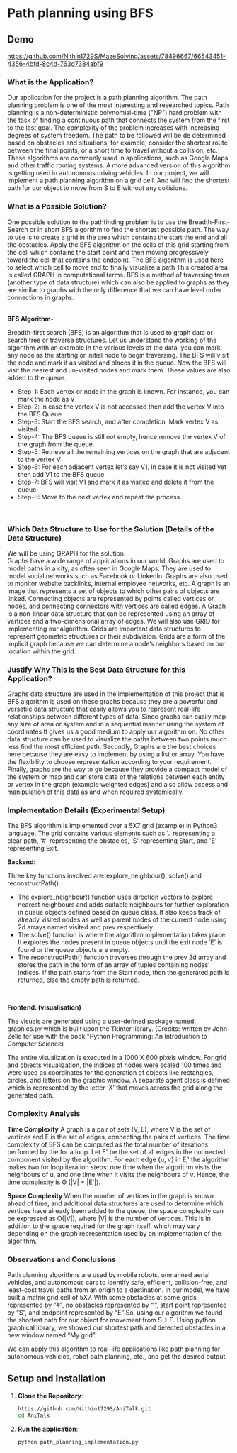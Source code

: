 # Path planning using BFS

## Demo

https://github.com/Nithin1729S/MazeSolving/assets/78496667/66543451-4356-4bfd-8c4d-763d7384abf9



### What is the Application?

Our application for the project is a path planning algorithm. 
The path planning problem is one of the most interesting and researched topics.
Path planning is a non-deterministic polynomial-time ("NP") hard problem with the task of finding a continuous path that connects the system from the first to the last goal. The complexity of the problem increases with increasing degrees of system freedom. The path to be followed will be de determined based on obstacles and situations, for example, consider the shortest route between the final points, or a short time to travel without a collision, etc.
These algorithms are commonly used in applications, such as Google Maps and other traffic routing systems. A more advanced version of this algorithm is getting used in autonomous driving vehicles. 
In our project, we will implement a path planning algorithm on a grid cell. And will find the shortest path for our object to move from S to E without any collisions.

### What is a Possible Solution?

One possible solution to the pathfinding problem is to use the Breadth-First-Search or in short BFS algorithm to find the shortest possible path. The way to use is to create a grid in the area which contains the start the end and all the obstacles. Apply the BFS algorithm on the cells of this grid starting from the cell which contains the start point and then moving progressively toward the cell that contains the endpoint. The BFS algorithm is used here to select which cell to move and to finally visualize a path This created area is called GRAPH in computational terms. BFS is a method of traversing trees (another type of data structure) which can also be applied to graphs as they are similar to graphs with the only difference that we can have level order connections in graphs. 
<br>
<br>

**BFS Algorithm-**
<br>

Breadth-first search (BFS) is an algorithm that is used to graph data or search tree or traverse structures. Let us understand the working of the algorithm with an example
In the various levels of the data, you can mark any node as the starting or initial node to begin traversing. The BFS will visit the node and mark it as visited and places it in the queue. Now the BFS will visit the nearest and un-visited nodes and mark them. These values are also added to the queue.

* Step-1: Each vertex or node in the graph is known. For instance, you can mark the node as V 
* Step-2: In case the vertex V is not accessed then add the vertex V into the BFS Queue
* Step-3: Start the BFS search, and after completion, Mark vertex V as visited.
* Step-4: The BFS queue is still not empty, hence remove the vertex V of the graph from the queue.
* Step-5: Retrieve all the remaining vertices on the graph that are adjacent to the vertex V
* Step-6: For each adjacent vertex let’s say V1, in case it is not visited yet then add V1 to the BFS queue
* Step-7: BFS will visit V1 and mark it as visited and delete it from the queue.
* Step-8: Move to the next vertex and repeat the process 
<br>

### Which Data Structure to Use for the Solution (Details of the Data Structure)

We will be using GRAPH for the solution.  
Graphs have a wide range of applications in our world. Graphs are used to model paths in a city, as often seen in Google Maps. They are used to model social networks such as Facebook or LinkedIn. Graphs are also used to monitor website backlinks, internal employee networks, etc. 
A graph is an image that represents a set of objects to which other pairs of objects are linked. Connecting objects are represented by points called vertices or nodes, and connecting connectors with vertices are called edges. A Graph is a non-linear data structure that can be represented using an array of vertices and a two-dimensional array of edges. We will also use GRID for implementing our algorithm. Grids are important data structures to represent geometric structures or their subdivision. Grids are a form of the implicit graph because we can determine a node’s neighbors based on our location within the grid.

### Justify Why This is the Best Data Structure for this Application?

Graphs data structure are used in the implementation of this project that is BFS algorithm is used on these graphs because they are a powerful and versatile data structure that easily allows you to represent real-life relationships between different types of data. Since graphs can easily map any size of area or system and in a sequential manner using the system of coordinates It gives us a good medium to apply our algorithm on. No other data structure can be used to visualize the paths between two points much less find the most efficient path. Secondly, Graphs are the best choices here because they are easy to implement by using a list or array. You have the flexibility to choose representation according to your requirement. Finally, graphs are the way to go because they provide a compact model of the system or map and can store data of the relations between each entity or vertex in the graph (example weighted edges) and also allow access and manipulation of this data as and when required systemically.

### Implementation Details (Experimental Setup)

The BFS algorithm is implemented over a 5X7 grid (example) in Python3 language. The grid contains various elements such as '.' representing a clear path, '#' representing the obstacles, 'S' representing Start, and 'E' representing Exit.

**Backend:**
<br>

Three key functions involved are: explore_neighbour(), solve() and reconstructPath().
<br>

* The explore_neighbour() function uses direction vectors to explore nearest neighbours and adds suitable neighbours for further exploration in queue objects defined based on queue class. It also keeps track of already visited nodes as well as parent nodes of the current node using 2d arrays named visited and prev respectively. 
* The solve() function is where the algorithm implementation takes place. It explores the nodes present in queue objects until the exit node ‘E’ is found or the queue objects are empty.
* The reconstructPath() function traverses through the prev 2d array and stores the path in the form of an array of tuples containing nodes’ indices. If the path starts from the Start node, then the generated path is returned, else the empty path is returned.
<br>

**Frontend: (visualisation)**
<br>

The visuals are generated using a user-defined package named: graphics.py which is built upon the Tkinter library. (Credits: written by John Zelle for use with the book "Python Programming: An Introduction to Computer Science)
<br>

The entire visualization is executed in a 1000 X 600 pixels window. For grid and objects visualization, the indices of nodes were scaled 100 times and were used as coordinates for the generation of objects like rectangles, circles, and letters on the graphic window. A separate agent class is defined which is represented by the letter ‘X’ that moves across the grid along the generated path. 

### Complexity Analysis

**Time Complexity**
A graph is a pair of sets (V, E), where V is the set of vertices and E is the set of edges, connecting the pairs of vertices. The time complexity of BFS can be computed as the total number of iterations performed by the for a loop.
Let E' be the set of all edges in the connected component visited by the algorithm. For each edge {u, v} in E,' the algorithm makes two for loop iteration steps: one time when the algorithm visits the neighbours of u, and one time when it visits the neighbours of v. Hence, the time complexity is Θ (|V| + |E'|).
<br>

**Space Complexity**
When the number of vertices in the graph is known ahead of time, and additional data structures are used to determine which vertices have already been added to the queue, the space complexity can be expressed as O(|V|), where |V| is the number of vertices. This is in addition to the space required for the graph itself, which may vary depending on the graph representation used by an implementation of the algorithm.

### Observations and Conclusions

Path planning algorithms are used by mobile robots, unmanned aerial vehicles, and autonomous cars to identify safe, efficient, collision-free, and least-cost travel paths from an origin to a destination. In our model, we have built a matrix grid cell of 5X7. With some obstacles at some grids represented by “#”, no obstacles represented by “.”, start point represented by “S”, and endpoint represented by “E” So, using our algorithm we found the shortest path for our object for movement from S-> E. Using python graphical library, we showed our shortest path and detected obstacles in a new window named “My grid”.

We can apply this algorithm to real-life applications like path planning for autonomous vehicles, robot path planning, etc., and get the desired output.

## Setup and Installation

1. **Clone the Repository**:
    ```bash
    https://github.com/Nithin1729S/AniTalk.git
    cd AniTalk
    ```

2. **Run the application**:
    ```bash
    python path_planning_implementation.py
    ```
